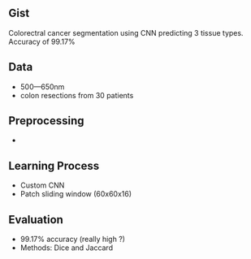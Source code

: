 
## Gist
Colorectral cancer segmentation using CNN predicting 3 tissue types. Accuracy of 99.17%


## Data
- 500—650nm
- colon resections from 30 patients


## Preprocessing
-


## Learning Process
- Custom CNN
- Patch sliding window (60x60x16)
  

## Evaluation
- 99.17% accuracy (really high ?)
- Methods: Dice and Jaccard